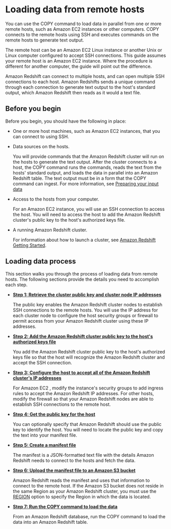 # Loading data from remote hosts<a name="loading-data-from-remote-hosts"></a>

You can use the COPY command to load data in parallel from one or more remote hosts, such as Amazon EC2 instances or other computers\. COPY connects to the remote hosts using SSH and executes commands on the remote hosts to generate text output\. 

The remote host can be an Amazon EC2 Linux instance or another Unix or Linux computer configured to accept SSH connections\. This guide assumes your remote host is an Amazon EC2 instance\. Where the procedure is different for another computer, the guide will point out the difference\. 

Amazon Redshift can connect to multiple hosts, and can open multiple SSH connections to each host\. Amazon Redshifts sends a unique command through each connection to generate text output to the host's standard output, which Amazon Redshift then reads as it would a text file\.

## Before you begin<a name="load-from-host-before-you-begin"></a>

Before you begin, you should have the following in place: 
+ One or more host machines, such as Amazon EC2 instances, that you can connect to using SSH\.
+ Data sources on the hosts\. 

  You will provide commands that the Amazon Redshift cluster will run on the hosts to generate the text output\. After the cluster connects to a host, the COPY command runs the commands, reads the text from the hosts' standard output, and loads the data in parallel into an Amazon Redshift table\. The text output must be in a form that the COPY command can ingest\. For more information, see [Preparing your input data](t_preparing-input-data.md)
+ Access to the hosts from your computer\. 

  For an Amazon EC2 instance, you will use an SSH connection to access the host\. You will need to access the host to add the Amazon Redshift cluster's public key to the host's authorized keys file\.
+ A running Amazon Redshift cluster\. 

  For information about how to launch a cluster, see [Amazon Redshift Getting Started](https://docs.aws.amazon.com/redshift/latest/gsg/)\. 

## Loading data process<a name="load-from-host-process"></a>

This section walks you through the process of loading data from remote hosts\. The following sections provide the details you need to accomplish each step\.
+ **[Step 1: Retrieve the cluster public key and cluster node IP addresses](load-from-host-steps-retrieve-key-and-ips.md)**

  The public key enables the Amazon Redshift cluster nodes to establish SSH connections to the remote hosts\. You will use the IP address for each cluster node to configure the host security groups or firewall to permit access from your Amazon Redshift cluster using these IP addresses\. 
+ **[Step 2: Add the Amazon Redshift cluster public key to the host's authorized keys file](load-from-host-steps-add-key-to-host.md)**

  You add the Amazon Redshift cluster public key to the host's authorized keys file so that the host will recognize the Amazon Redshift cluster and accept the SSH connection\. 
+ **[Step 3: Configure the host to accept all of the Amazon Redshift cluster's IP addresses](load-from-host-steps-configure-security-groups.md)** 

  For Amazon EC2 , modify the instance's security groups to add ingress rules to accept the Amazon Redshift IP addresses\. For other hosts, modify the firewall so that your Amazon Redshift nodes are able to establish SSH connections to the remote host\. 
+ **[Step 4: Get the public key for the host](load-from-host-steps-get-the-host-key.md)**

  You can optionally specify that Amazon Redshift should use the public key to identify the host\. You will need to locate the public key and copy the text into your manifest file\. 
+ **[Step 5: Create a manifest file](load-from-host-steps-create-manifest.md)** 

  The manifest is a JSON\-formatted text file with the details Amazon Redshift needs to connect to the hosts and fetch the data\. 
+ **[Step 6: Upload the manifest file to an Amazon S3 bucket](load-from-host-steps-upload-manifest.md)** 

  Amazon Redshift reads the manifest and uses that information to connect to the remote host\. If the Amazon S3 bucket does not reside in the same Region as your Amazon Redshift cluster, you must use the [REGION](copy-parameters-data-source-s3.md#copy-region) option to specify the Region in which the data is located\.
+ **[Step 7: Run the COPY command to load the data](load-from-host-steps-run-copy.md)**

  From an Amazon Redshift database, run the COPY command to load the data into an Amazon Redshift table\. 
